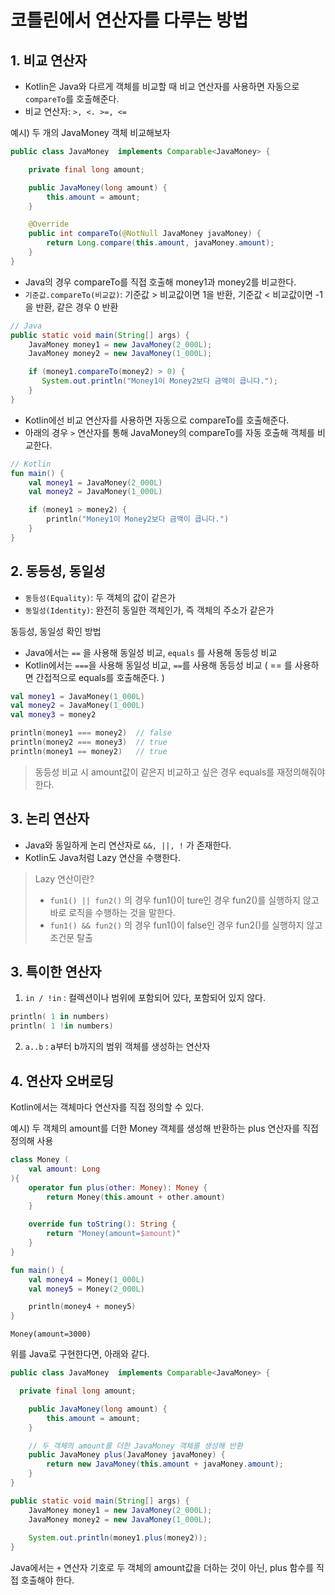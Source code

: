 # 코틀린에서 연산자를 다루는 방법
## 1. 비교 연산자
* Kotlin은 Java와 다르게 객체를 비교할 때 비교 연산자를 사용하면 자동으로 `compareTo`를 호출해준다.
* 비교 연산자: `>, <. >=, <=`

예시) 두 개의 JavaMoney 객체 비교해보자 
```java
public class JavaMoney  implements Comparable<JavaMoney> {

    private final long amount;

    public JavaMoney(long amount) {
        this.amount = amount;
    }

    @Override
    public int compareTo(@NotNull JavaMoney javaMoney) {
        return Long.compare(this.amount, javaMoney.amount);
    }
}
```
* Java의 경우 compareTo를 직접 호출해 money1과 money2를 비교한다.
* `기준값.compareTo(비교값)`: 기준값 > 비교값이면 1을 반환, 기준값 < 비교값이면 -1을 반환, 같은 경우 0 반환
```java
// Java
public static void main(String[] args) {
    JavaMoney money1 = new JavaMoney(2_000L);
    JavaMoney money2 = new JavaMoney(1_000L);

    if (money1.compareTo(money2) > 0) {
       System.out.println("Money1이 Money2보다 금액이 큽니다.");
    }
}
```
* Kotlin에선 비교 연산자를 사용하면 자동으로 compareTo를 호출해준다.
* 아래의 경우 `>` 연산자를 통해 JavaMoney의 compareTo를 자동 호출해 객체를 비교한다.
```Kotlin
// Kotlin
fun main() {
    val money1 = JavaMoney(2_000L)
    val money2 = JavaMoney(1_000L)

    if (money1 > money2) {
        println("Money1이 Money2보다 금액이 큽니다.")
    }
}
```

## 2. 동등성, 동일성
* `동등성(Equality)`: 두 객체의 값이 같은가
* `동일성(Identity)`: 완전히 동일한 객체인가, 즉 객체의 주소가 같은가


동등성, 동일성 확인 방법
* Java에서는 `==` 을 사용해 동일성 비교, `equals` 를 사용해 동등성 비교 
* Kotlin에서는 `===`을 사용해 동일성 비교, `==`를 사용해 동등성 비교 ( == 를 사용하면 간접적으로 equals를 호출해준다. )
```kotlin
val money1 = JavaMoney(1_000L)
val money2 = JavaMoney(1_000L)
val money3 = money2

println(money1 === money2)  // false
println(money2 === money3)  // true
println(money1 == money2)   // true
```
> 동등성 비교 시 amount값이 같은지 비교하고 싶은 경우 equals를 재정의해줘야 한다.

## 3. 논리 연산자
* Java와 동일하게 논리 연산자로 `&&, ||, !` 가 존재한다.
* Kotlin도 Java처럼 Lazy 연산을 수행한다.
> Lazy 연산이란?
> * `fun1() || fun2()` 의 경우 fun1()이 ture인 경우 fun2()를 실행하지 않고 바로 로직을 수행하는 것을 말한다.
> * `fun1() && fun2()` 의 경우 fun1()이 false인 경우 fun2()를 실행하지 않고 조건문 탈출

## 3. 특이한 연산자
1. `in / !in` : 컬렉션이나 범위에 포함되어 있다, 포함되어 있지 않다.
```kotlin
println( 1 in numbers)
println( 1 !in numbers)
```
2. `a..b` : a부터 b까지의 범위 객체를 생성하는 연산자

## 4. 연산자 오버로딩
Kotlin에서는 객체마다 연산자를 직접 정의할 수 있다.  

예시) 두 객체의 amount를 더한 Money 객체를 생성해 반환하는 plus 연산자를 직접 정의해 사용
```kotlin
class Money (
    val amount: Long
){
    operator fun plus(other: Money): Money {
        return Money(this.amount + other.amount)
    }

    override fun toString(): String {
        return "Money(amount=$amount)"
    }
}
```
```kotlin
fun main() {
    val money4 = Money(1_000L)
    val money5 = Money(2_000L)

    println(money4 + money5)
}
```
```
Money(amount=3000)
```
위를 Java로 구현한다면, 아래와 같다.
```java
public class JavaMoney  implements Comparable<JavaMoney> {

  private final long amount;

    public JavaMoney(long amount) {
        this.amount = amount;
    }

    // 두 객체의 amount를 더한 JavaMoney 객체를 생성해 반환
    public JavaMoney plus(JavaMoney javaMoney) {
        return new JavaMoney(this.amount + javaMoney.amount);
    }
}
```
```java
public static void main(String[] args) {
    JavaMoney money1 = new JavaMoney(2_000L);
    JavaMoney money2 = new JavaMoney(1_000L);
    
    System.out.println(money1.plus(money2));
}
```
Java에서는 `+` 연산자 기호로 두 객체의 amount값을 더하는 것이 아닌, plus 함수를 직접 호출해야 한다.
